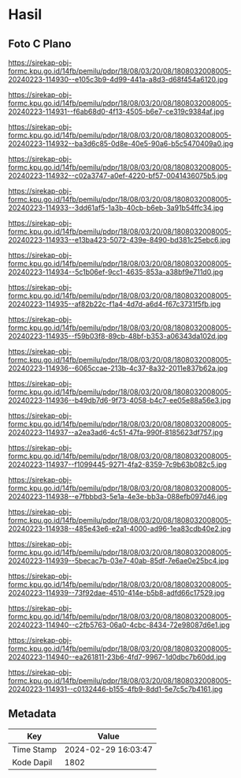 # Hasil

## Foto C Plano

https://sirekap-obj-formc.kpu.go.id/14fb/pemilu/pdpr/18/08/03/20/08/1808032008005-20240223-114930--e105c3b9-4d99-441a-a8d3-d68f454a6120.jpg

https://sirekap-obj-formc.kpu.go.id/14fb/pemilu/pdpr/18/08/03/20/08/1808032008005-20240223-114931--f6ab68d0-4f13-4505-b6e7-ce319c9384af.jpg

https://sirekap-obj-formc.kpu.go.id/14fb/pemilu/pdpr/18/08/03/20/08/1808032008005-20240223-114932--ba3d6c85-0d8e-40e5-90a6-b5c5470409a0.jpg

https://sirekap-obj-formc.kpu.go.id/14fb/pemilu/pdpr/18/08/03/20/08/1808032008005-20240223-114932--c02a3747-a0ef-4220-bf57-0041436075b5.jpg

https://sirekap-obj-formc.kpu.go.id/14fb/pemilu/pdpr/18/08/03/20/08/1808032008005-20240223-114933--3dd61af5-1a3b-40cb-b6eb-3a91b54ffc34.jpg

https://sirekap-obj-formc.kpu.go.id/14fb/pemilu/pdpr/18/08/03/20/08/1808032008005-20240223-114933--e13ba423-5072-439e-8490-bd381c25ebc6.jpg

https://sirekap-obj-formc.kpu.go.id/14fb/pemilu/pdpr/18/08/03/20/08/1808032008005-20240223-114934--5c1b06ef-9cc1-4635-853a-a38bf9e711d0.jpg

https://sirekap-obj-formc.kpu.go.id/14fb/pemilu/pdpr/18/08/03/20/08/1808032008005-20240223-114935--af82b22c-f1a4-4d7d-a6d4-f67c3731f5fb.jpg

https://sirekap-obj-formc.kpu.go.id/14fb/pemilu/pdpr/18/08/03/20/08/1808032008005-20240223-114935--f59b03f8-89cb-48bf-b353-a06343da102d.jpg

https://sirekap-obj-formc.kpu.go.id/14fb/pemilu/pdpr/18/08/03/20/08/1808032008005-20240223-114936--6065ccae-213b-4c37-8a32-2011e837b62a.jpg

https://sirekap-obj-formc.kpu.go.id/14fb/pemilu/pdpr/18/08/03/20/08/1808032008005-20240223-114936--b49db7d6-9f73-4058-b4c7-ee05e88a56e3.jpg

https://sirekap-obj-formc.kpu.go.id/14fb/pemilu/pdpr/18/08/03/20/08/1808032008005-20240223-114937--a2ea3ad6-4c51-47fa-990f-8185623df757.jpg

https://sirekap-obj-formc.kpu.go.id/14fb/pemilu/pdpr/18/08/03/20/08/1808032008005-20240223-114937--f1099445-9271-4fa2-8359-7c9b63b082c5.jpg

https://sirekap-obj-formc.kpu.go.id/14fb/pemilu/pdpr/18/08/03/20/08/1808032008005-20240223-114938--e7fbbbd3-5e1a-4e3e-bb3a-088efb097d46.jpg

https://sirekap-obj-formc.kpu.go.id/14fb/pemilu/pdpr/18/08/03/20/08/1808032008005-20240223-114938--485e43e6-e2a1-4000-ad96-1ea83cdb40e2.jpg

https://sirekap-obj-formc.kpu.go.id/14fb/pemilu/pdpr/18/08/03/20/08/1808032008005-20240223-114939--5becac7b-03e7-40ab-85df-7e6ae0e25bc4.jpg

https://sirekap-obj-formc.kpu.go.id/14fb/pemilu/pdpr/18/08/03/20/08/1808032008005-20240223-114939--73f92dae-4510-414e-b5b8-adfd66c17529.jpg

https://sirekap-obj-formc.kpu.go.id/14fb/pemilu/pdpr/18/08/03/20/08/1808032008005-20240223-114940--c2fb5763-06a0-4cbc-8434-72e98087d6e1.jpg

https://sirekap-obj-formc.kpu.go.id/14fb/pemilu/pdpr/18/08/03/20/08/1808032008005-20240223-114940--ea261811-23b6-4fd7-9967-1d0dbc7b60dd.jpg

https://sirekap-obj-formc.kpu.go.id/14fb/pemilu/pdpr/18/08/03/20/08/1808032008005-20240223-114931--c0132446-b155-4fb9-8dd1-5e7c5c7b4161.jpg


## Metadata

| Key        | Value               |
| ---------- | ------------------- |
| Time Stamp | 2024-02-29 16:03:47 |
| Kode Dapil | 1802                |



